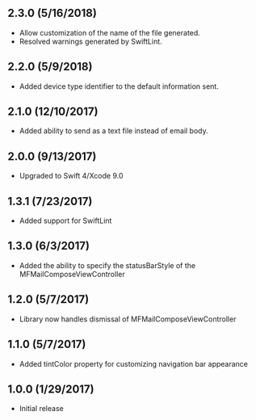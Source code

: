 ## 2.3.0 (5/16/2018)

- Allow customization of the name of the file generated.
- Resolved warnings generated by SwiftLint.

## 2.2.0 (5/9/2018)

- Added device type identifier to the default information sent.

## 2.1.0 (12/10/2017)

- Added ability to send as a text file instead of email body.

## 2.0.0 (9/13/2017)

- Upgraded to Swift 4/Xcode 9.0

## 1.3.1 (7/23/2017)

- Added support for SwiftLint

## 1.3.0 (6/3/2017)

- Added the ability to specify the statusBarStyle of the MFMailComposeViewController

## 1.2.0 (5/7/2017)

- Library now handles dismissal of MFMailComposeViewController

## 1.1.0 (5/7/2017)

- Added tintColor property for customizing navigation bar appearance

## 1.0.0 (1/29/2017)

- Initial release
